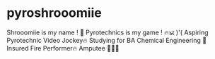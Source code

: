 # pyroshrooomiie
Shrooomiie is my name ! 
🍄 Pyrotechnics is my game ! 🔥🕉 )'( 
Aspiring Pyrotechnic Video Jockey🔥 
Studying for BA Chemical Engineering 🔬 
Insured Fire Performer🔥 
Amputee ✌🏻️🚫
